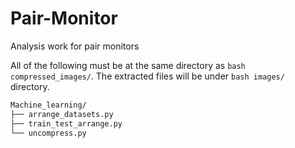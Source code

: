 # Pair-Monitor
Analysis work for pair monitors

All of the following must be at the same directory as ```bash 
compressed_images/```. The extracted files will be under ```bash images/``` directory.

```bash
Machine_learning/
├── arrange_datasets.py
├── train_test_arrange.py
└── uncompress.py 
```
